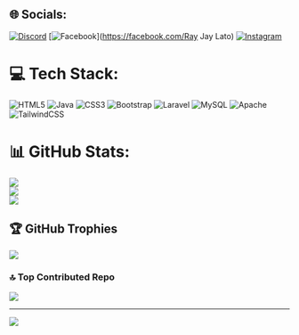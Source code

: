 
## 🌐 Socials:
[![Discord](https://img.shields.io/badge/Discord-%237289DA.svg?logo=discord&logoColor=white)](https://discord.gg/_akari19) [![Facebook](https://img.shields.io/badge/Facebook-%231877F2.svg?logo=Facebook&logoColor=white)](https://facebook.com/Ray Jay Lato) [![Instagram](https://img.shields.io/badge/Instagram-%23E4405F.svg?logo=Instagram&logoColor=white)](https://instagram.com/_raysck) 

# 💻 Tech Stack:
![HTML5](https://img.shields.io/badge/html5-%23E34F26.svg?style=for-the-badge&logo=html5&logoColor=white) ![Java](https://img.shields.io/badge/java-%23ED8B00.svg?style=for-the-badge&logo=openjdk&logoColor=white) ![CSS3](https://img.shields.io/badge/css3-%231572B6.svg?style=for-the-badge&logo=css3&logoColor=white) ![Bootstrap](https://img.shields.io/badge/bootstrap-%238511FA.svg?style=for-the-badge&logo=bootstrap&logoColor=white) ![Laravel](https://img.shields.io/badge/laravel-%23FF2D20.svg?style=for-the-badge&logo=laravel&logoColor=white) ![MySQL](https://img.shields.io/badge/mysql-4479A1.svg?style=for-the-badge&logo=mysql&logoColor=white) ![Apache](https://img.shields.io/badge/apache-%23D42029.svg?style=for-the-badge&logo=apache&logoColor=white) ![TailwindCSS](https://img.shields.io/badge/tailwindcss-%2338B2AC.svg?style=for-the-badge&logo=tailwind-css&logoColor=white)
# 📊 GitHub Stats:
![](https://github-readme-stats.vercel.app/api?username=Latorj&theme=aura&hide_border=false&include_all_commits=true&count_private=false)<br/>
![](https://github-readme-streak-stats.herokuapp.com/?user=Latorj&theme=aura&hide_border=false)<br/>
![](https://github-readme-stats.vercel.app/api/top-langs/?username=Latorj&theme=aura&hide_border=false&include_all_commits=true&count_private=false&layout=compact)

## 🏆 GitHub Trophies
![](https://github-profile-trophy.vercel.app/?username=Latorj&theme=aura&no-frame=true&no-bg=true&margin-w=4)

### 🔝 Top Contributed Repo
![](https://github-contributor-stats.vercel.app/api?username=Latorj&limit=5&theme=aura&combine_all_yearly_contributions=true)

---
[![](https://visitcount.itsvg.in/api?id=Latorj&icon=7&color=11)](https://visitcount.itsvg.in)

<!-- Proudly created with GPRM ( https://gprm.itsvg.in ) -->
